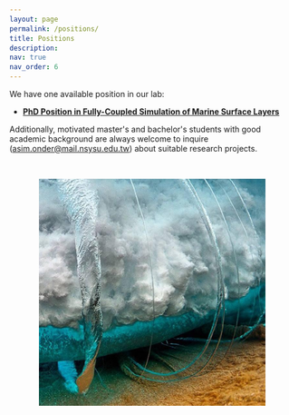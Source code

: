 ```yaml
---
layout: page
permalink: /positions/
title: Positions
description: 
nav: true
nav_order: 6
---
```


We have one available position in our lab:
  -  <b> <a href="../assets/pdf/PhdPosition_MAerHydLab.pdf"> PhD Position in Fully-Coupled Simulation of Marine Surface Layers</a> </b>


Additionally, motivated master's and bachelor's students with good academic background are always welcome to inquire (<a href="mailto:asim.onder@mail.nsysu.edu.tw">asim.onder@mail.nsysu.edu.tw</a>) about suitable research projects. 

&nbsp;
&nbsp;

<p style="text-align:center;">
<img src="../assets/img/breakingwave.jpg" alt="drawing" width="400"/>
</p>
